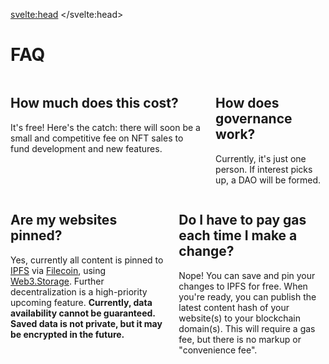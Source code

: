 <svelte:head>
    <title>Append FAQ</title>
    <link rel="canonical" href="https://tryappend.com/faq/">
</svelte:head>

<h1>FAQ</h1>
<div class="columns">
    <div class="column">
        <h2>How much does this cost?</h2>
        <p>It's free! Here's the catch: there will soon be a small and competitive fee on NFT sales to fund development and new features.</p>
    </div>
    <div class="column">
        <h2>How does governance work?</h2>
        <p>Currently, it's just one person. If interest picks up, a DAO will be formed.</p>
    </div>
</div>
<div class="columns">
    <div class="column">
        <h2>Are my websites pinned?</h2>
        <p>Yes, currently all content is pinned to <a href="https://ipfs.io/" rel="external noopener nofollow" target="_blank">IPFS</a> via <a href="https://filecoin.io/" rel="external noopener nofollow" target="_blank">Filecoin</a>, using <a href="https://web3.storage/" rel="external noopener nofollow" target="_blank">Web3.Storage</a>. Further decentralization is a high-priority upcoming feature. <strong>Currently, data availability cannot be guaranteed. Saved data is not private, but it may be encrypted in the future.</strong></p>
    </div>
    <div class="column">
        <h2>Do I have to pay gas each time I make a change?</h2>
        <p>Nope! You can save and pin your changes to IPFS for free. When you're ready, you can publish the latest content hash of your website(s) to your blockchain domain(s). This will require a gas fee, but there is no markup or "convenience fee".</p>
    </div>
</div>
